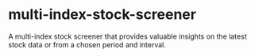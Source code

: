 # multi-index-stock-screener
A multi-index stock screener that provides valuable insights on the latest stock data or from a chosen period and interval.
